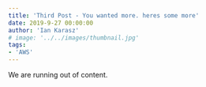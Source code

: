 ```yaml
---
title: 'Third Post - You wanted more. heres some more'
date: 2019-9-27 00:00:00
author: 'Ian Karasz'
# image: '../../images/thumbnail.jpg'
tags:
- 'AWS'
---
```


We are running out of content.
